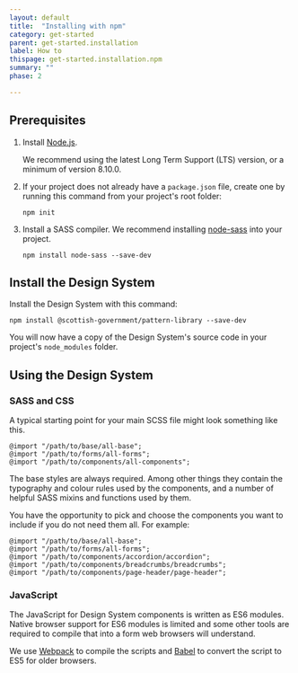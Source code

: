 ```yaml
---
layout: default
title:  "Installing with npm"
category: get-started
parent: get-started.installation
label: How to
thispage: get-started.installation.npm
summary: ""
phase: 2

---
```


## Prerequisites

1. Install [Node.js](https://nodejs.org/en/).

    We recommend using the latest Long Term Support (LTS) version, or a minimum of version 8.10.0.

2. If your project does not already have a `package.json` file, create one by running this command from your project's root folder:

    <pre><code class="lang-bash">npm init</code></pre>

3. Install a SASS compiler. We recommend installing [node-sass](https://github.com/sass/node-sass) into your project.

    <pre><code class="lang-bash">npm install node-sass --save-dev</code></pre>

## Install the Design System

Install the Design System with this command:

<pre><code class="lang-bash">npm install @scottish-government/pattern-library --save-dev</code></pre>

You will now have a copy of the Design System's source code in your project's `node_modules` folder.

## Using the Design System

### SASS and CSS

A typical starting point for your main SCSS file might look something like this.

<pre><code class="lang-scss">@import "/path/to/base/all-base";
@import "/path/to/forms/all-forms";
@import "/path/to/components/all-components";
</code></pre>

The base styles are always required. Among other things they contain the typography and colour rules used by the components, and a number of helpful SASS mixins and functions used by them.

You have the opportunity to pick and choose the components you want to include if you do not need them all. For example:

<pre><code class="lang-scss">@import "/path/to/base/all-base";  
@import "/path/to/forms/all-forms";  
@import "/path/to/components/accordion/accordion";  
@import "/path/to/components/breadcrumbs/breadcrumbs";  
@import "/path/to/components/page-header/page-header";
</code></pre>

### JavaScript

The JavaScript for Design System components is written as ES6 modules. Native browser support for ES6 modules is limited and some other tools are required to compile that into a form web browsers will understand.

We use [Webpack](https://webpack.js.org/) to compile the scripts and [Babel](https://babeljs.io/) to convert the script to ES5 for older browsers.
